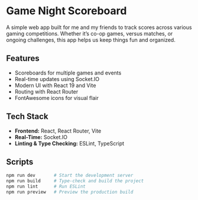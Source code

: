 # Game Night Scoreboard

A simple web app built for me and my friends to track scores across various gaming competitions. Whether it’s co-op games, versus matches, or ongoing challenges, this app helps us keep things fun and organized.

## Features

- Scoreboards for multiple games and events  
- Real-time updates using Socket.IO  
- Modern UI with React 19 and Vite  
- Routing with React Router  
- FontAwesome icons for visual flair  

## Tech Stack

- **Frontend:** React, React Router, Vite  
- **Real-Time:** Socket.IO  
- **Linting & Type Checking:** ESLint, TypeScript  

## Scripts

```bash
npm run dev       # Start the development server
npm run build     # Type-check and build the project
npm run lint      # Run ESLint
npm run preview   # Preview the production build
